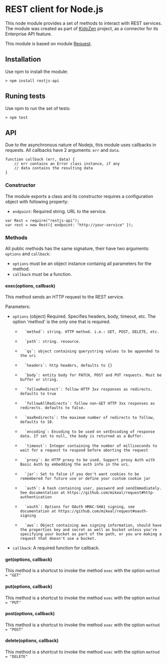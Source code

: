 # REST client for Node.js
This node module provides a set of methods to interact with REST services.
The module was created as part of [KidoZen](http://www.kidozen.com) project, as a connector for its Enterprise API feature.

This module is based on module [Request](http://github.com/mikeal/request.git).

## Installation

Use npm to install the module:

```
> npm install restjs-api
```

## Runing tests

Use npm to run the set of tests:

```
> npm test
```

## API

Due to the asynchronous nature of Nodejs, this module uses callbacks in requests. All callbacks have 2 arguments: `err` and `data`.

```
function callback (err, data) {
	// err contains an Error class instance, if any
	// data contains the resulting data
} 
``` 

### Constructor

The module exports a class and its constructor requires a configuration object with following property:
* `endpoint`: Required string. URL to the service.

```
var Rest = require("restjs-api");
var rest = new Rest({ endpoint: "http://your-service" });
```

### Methods

All public methods has the same signature, their have two arguments: `options` and `callback`:
*   `options` must be an object instance containig all parameters for the method.
*   `callback` must be a function.

#### exec(options, callback)
This method sends an HTTP request to the REST service.

Parameters:

*   `options` (object) Required. Specifies headers, body, timeout, etc. The option 'method' is the only one that is required.
    *       `method`: string. HTTP method. i.e.: GET, POST, DELETE, etc.
    *       `path`: string. resource.
    *       `qs`: object containing querystring values to be appended to the uri
    *       `headers`: http headers, defaults to {}
    *       `body`: entity body for PATCH, POST and PUT requests. Must be buffer or string.
    *       `followRedirect`: follow HTTP 3xx responses as redirects. defaults to true
    *       `followAllRedirects`: follow non-GET HTTP 3xx responses as redirects. defaults to false.
    *       `maxRedirects`: the maximum number of redirects to follow, defaults to 10.
    *       `encoding`: Encoding to be used on setEncoding of response data. If set to null, the body is returned as a Buffer.
    *       `timeout`: Integer containing the number of milliseconds to wait for a request to respond before aborting the request
    *       `proxy`: An HTTP proxy to be used. Support proxy Auth with Basic Auth by embedding the auth info in the uri.
    *       `jar`: Set to false if you don't want cookies to be remembered for future use or define your custom cookie jar 
    *       `auth`: A hash containing user, password and sendImmediately. See documentation at https://github.com/mikeal/request#http-authentication 
    *       `oauth`: Options for OAuth HMAC-SHA1 signing, see documentation at https://github.com/mikeal/request#oauth-signing
    *       `aws`: Object containing aws signing information, should have the properties key and secret as well as bucket unless you're specifying your bucket as part of the path, or you are making a request that doesn't use a bucket.
*   `callback`: A required function for callback.


#### get(options, callback)
This method is a shortcut to invoke the method `exec` with the option `method = "GET"`

#### put(options, callback)
This method is a shortcut to invoke the method `exec` with the option `method = "PUT"`

#### post(options, callback)
This method is a shortcut to invoke the method `exec` with the option `method = "POST"`

#### delete(options, callback)
This method is a shortcut to invoke the method `exec` with the option `method = "DELETE"`

